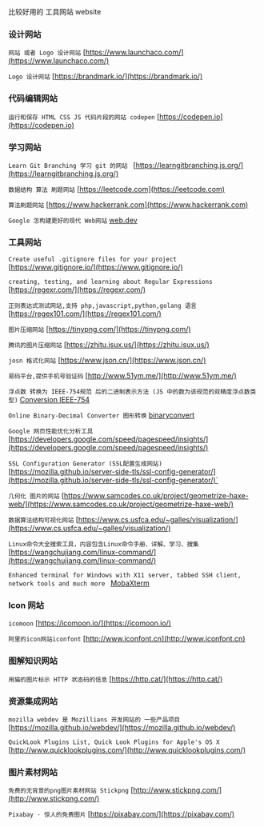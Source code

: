 比较好用的  工具网站 website

### 设计网站

`网站 或者 Logo 设计网站` [https://www.launchaco.com/](https://www.launchaco.com/)

`Logo 设计网站` [https://brandmark.io/](https://brandmark.io/)

### 代码编辑网站

`运行和保存 HTML CSS JS 代码片段的网站 codepen` [https://codepen.io](https://codepen.io)

### 学习网站

`Learn Git Branching 学习 git 的网站 ` [https://learngitbranching.js.org/](https://learngitbranching.js.org/)

`数据结构 算法 刷题网站` [https://leetcode.com](https://leetcode.com)

`算法刷题网站` [https://www.hackerrank.com](https://www.hackerrank.com)

`Google 怎构建更好的现代 Web网站` [web.dev](https://web.dev/)


### 工具网站

`Create useful .gitignore files for your project` [https://www.gitignore.io/](https://www.gitignore.io/)

`creating, testing, and learning about Regular Expressions` [https://regexr.com/](https://regexr.com/)

`正则表达式测试网站,支持 php,javascript,python,golang 语言`  [https://regex101.com/](https://regex101.com/)

`图片压缩网站` [https://tinypng.com/](https://tinypng.com/)

`腾讯的图片压缩网站` [https://zhitu.isux.us/](https://zhitu.isux.us/)

`josn 格式化网站` [https://www.json.cn/](https://www.json.cn/)

`易码平台,提供手机号验证码` [http://www.51ym.me/](http://www.51ym.me/)

`浮点数 转换为 IEEE-754规范 后的二进制表示方法 (JS 中的数为该规范的双精度浮点数类型)` [Conversion IEEE-754](https://babbage.cs.qc.cuny.edu/IEEE-754.old/Decimal.html)

`Online Binary-Decimal Converter 图形转换` [binaryconvert](http://www.binaryconvert.com/index.html)

`Google 网页性能优化分析工具` [https://developers.google.com/speed/pagespeed/insights/](https://developers.google.com/speed/pagespeed/insights/)

`SSL Configuration Generator (SSL配置生成网站)` [https://mozilla.github.io/server-side-tls/ssl-config-generator/](https://mozilla.github.io/server-side-tls/ssl-config-generator/)`

`几何化 图片的网站` [https://www.samcodes.co.uk/project/geometrize-haxe-web/](https://www.samcodes.co.uk/project/geometrize-haxe-web/)

`数据算法结构可视化网站` [https://www.cs.usfca.edu/~galles/visualization/](https://www.cs.usfca.edu/~galles/visualization/)

`Linux命令大全搜索工具，内容包含Linux命令手册、详解、学习、搜集` [https://wangchujiang.com/linux-command/](https://wangchujiang.com/linux-command/)

`Enhanced terminal for Windows with X11 server, tabbed SSH client, network tools and much more
` [MobaXterm](https://mobaxterm.mobatek.net/)



### Icon 网站

`icomoon` [https://icomoon.io/](https://icomoon.io/)

`阿里的icon网站iconfont` [http://www.iconfont.cn](http://www.iconfont.cn)

### 图解知识网站

`用猫的图片标示 HTTP 状态码的信息` [https://http.cat/](https://http.cat/)

### 资源集成网站

`mozilla webdev 是 Mozillians 开发网站的 一些产品项目` [https://mozilla.github.io/webdev/](https://mozilla.github.io/webdev/)

`QuickLook Plugins List, Quick Look Plugins for Apple's OS X` [http://www.quicklookplugins.com/](http://www.quicklookplugins.com/)


### 图片素材网站

`免费的无背景的png图片素材网站 Stickpng` [http://www.stickpng.com/](http://www.stickpng.com/)

`Pixabay · 惊人的免费图片` [https://pixabay.com/](https://pixabay.com/)



